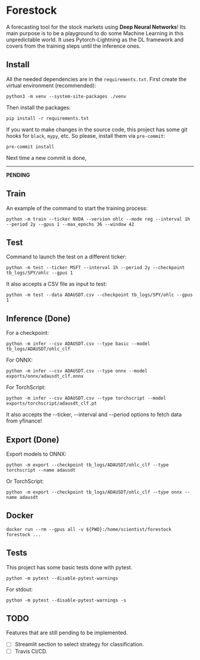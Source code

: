 #  Forestock

A forecasting tool for the stock markets using **Deep Neural Networks**! Its main purpose is to be a playground to do some Machine Learning in this unpredictable world. It uses Pytorch-Lightning as the DL framework and covers from the training steps until the inference ones.

## Install
All the needed dependencies are in the `requirements.txt`. First create the virtual environment (recommended):

	python3 -m venv --system-site-packages ./venv
Then install the packages:

	pip install -r requirements.txt

If you want to make changes in the source code, this project has some git hooks for `black`, `mypy`, etc. So please, install them via `pre-commit`:

	pre-commit install

Next time a new commit is done,

-----------------------------------------
**PENDING**

## Train
An example of the command to start the training process:

    python -m train --ticker NVDA --version ohlc --mode reg --interval 1h --period 2y --gpus 1 --max_epochs 36 --window 42

## Test
Command to launch the test on a different ticker:

    python -m test --ticker MSFT --interval 1h --period 2y --checkpoint tb_logs/SPY/ohlc --gpus 1

It also accepts a CSV file as input to test:

    python -m test --data ADAUSDT.csv --checkpoint tb_logs/SPY/ohlc --gpus 1

## Inference (Done)

For a checkpoint:

    python -m infer --csv ADAUSDT.csv --type basic --model tb_logs/ADAUSDT/ohlc_clf

For ONNX:

    python -m infer --csv ADAUSDT.csv --type onnx --model exports/onnx/adausdt_clf.onnx

For TorchScript:

    python -m infer --csv ADAUSDT.csv --type torchscript --model exports/torchscript/adausdt_clf.pt

It also accepts the --ticker, --interval and --period options to fetch data from yfinance!

## Export (Done)

Export models to ONNX:

    python -m export --checkpoint tb_logs/ADAUSDT/ohlc_clf --type torchscript --name adausdt

Or TorchScript:

    python -m export --checkpoint tb_logs/ADAUSDT/ohlc_clf --type onnx --name adausdt

## Docker

    docker run --rm --gpus all -v ${PWD}:/home/scientist/forestock forestock ...

## Tests
This project has some basic tests done with pytest.

    python -m pytest --disable-pytest-warnings

For stdout:

    python -m pytest --disable-pytest-warnings -s

## TODO

Features that are still pending to be implemented.

- [ ] Streamlit section to select strategy for classification.
- [ ] Travis CI/CD.
